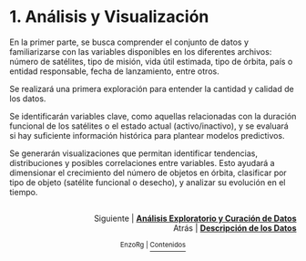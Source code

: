 # 1. Análisis y Visualización

En la primer parte, se busca comprender el conjunto de datos y familiarizarse con las variables disponibles en los diferentes archivos: número de satélites, tipo de misión, vida útil estimada, tipo de órbita, país o entidad responsable, fecha de lanzamiento, entre otros. 

Se realizará una primera exploración para entender la cantidad y calidad de los datos. 

Se identificarán variables clave, como aquellas relacionadas con la duración funcional de los satélites o el estado actual (activo/inactivo), y se evaluará si hay suficiente información histórica para plantear modelos predictivos.

Se generarán visualizaciones que permitan identificar tendencias, distribuciones y posibles correlaciones entre variables. Esto ayudará a dimensionar el crecimiento del número de objetos en órbita, clasificar por tipo de objeto (satélite funcional o desecho), y analizar su evolución en el tiempo.

##
<p align="right">Siguiente | <b><a href="analisis_exploratorio.md">Análisis Exploratorio y Curación de Datos</a></b>
<br/>
Atrás | <b><a href="dataset.md">Descripción de los Datos</a></p>

</b><p align="center"><sup> EnzoRg | </sup><a href="../README.md"><sup>Contenidos</sup></a></p>

